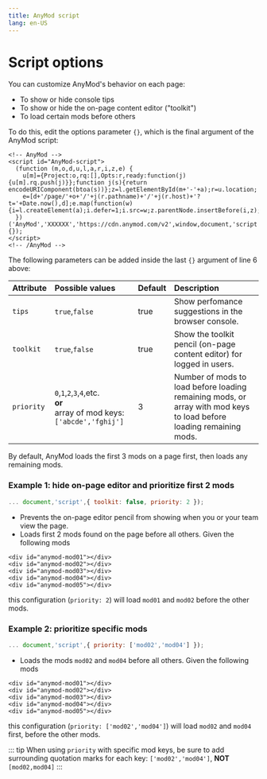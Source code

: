 ```yaml
---
title: AnyMod script
lang: en-US
---
```


# Script options

You can customize AnyMod's behavior on each page:
- To show or hide console tips
- To show or hide the on-page content editor ("toolkit")
- To load certain mods before others

To do this, edit the options parameter `{}`, which is the final argument of the AnyMod script:

```html{6}
<!-- AnyMod -->
<script id="AnyMod-script">
  (function (m,o,d,u,l,a,r,i,z,e) {
    u[m]={Project:o,rq:[],Opts:r,ready:function(j){u[m].rq.push(j)}};function j(s){return encodeURIComponent(btoa(s))};z=l.getElementById(m+'-'+a);r=u.location;
    e=[d+'/page/'+o+'/'+j(r.pathname)+'/'+j(r.host)+'?t='+Date.now(),d];e.map(function(w){i=l.createElement(a);i.defer=1;i.src=w;z.parentNode.insertBefore(i,z);});
  })('AnyMod','XXXXXX','https://cdn.anymod.com/v2',window,document,'script',{});
</script>
<!-- /AnyMod -->
```

The following parameters can be added inside the last `{}` argument of line 6 above:

| Attribute  | Possible values | Default | Description  |
|:-----------|:---------------|:--------------| :------------|
| `tips`     | `true`,`false` | true | Show perfomance suggestions in the browser console. |
| `toolkit`  | `true`,`false` | true | Show the toolkit pencil (on-page content editor) for logged in users. |
| `priority` | `0`,`1`,`2`,`3`,`4`,etc.<br>**or**<br>array of mod keys: `['abcde','fghij']` | 3 | Number of mods to load before loading remaining mods, or array with mod keys to load before loading remaining mods. |

By default, AnyMod loads the first 3 mods on a page first, then loads any remaining mods.

### Example 1: hide on-page editor and prioritize first 2 mods

```js
... document,'script',{ toolkit: false, priority: 2 });
```

- Prevents the on-page editor pencil from showing when you or your team view the page.
- Loads first 2 mods found on the page before all others. Given the following mods

```html{1,2}
<div id="anymod-mod01"></div>
<div id="anymod-mod02"></div>
<div id="anymod-mod03"></div>
<div id="anymod-mod04"></div>
<div id="anymod-mod05"></div>
```

this configuration (`priority: 2`) will load `mod01` and `mod02` before the other mods.

### Example 2: prioritize specific mods

```js
... document,'script',{ priority: ['mod02','mod04'] });
```

- Loads the mods `mod02` and `mod04` before all others. Given the following mods

```html{2,4}
<div id="anymod-mod01"></div>
<div id="anymod-mod02"></div>
<div id="anymod-mod03"></div>
<div id="anymod-mod04"></div>
<div id="anymod-mod05"></div>
```

this configuration (`priority: ['mod02','mod04']`) will load `mod02` and `mod04` first, before the other mods.

::: tip
When using `priority` with specific mod keys, be sure to add surrounding quotation marks for each key: `['mod02','mod04']`, **NOT** `[mod02,mod04]`
:::